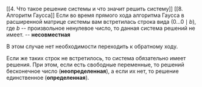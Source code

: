 [[4. Что такое решение системы и что значит решить систему]]
[[8. Алгоритм Гаусса]]
Если во время прямого хода алгоритма Гаусса в расширенной матрице системы вам встретилась строка вида $(0 \ldots 0 \mid b)$, где $b$ -- произвольное ненулевое число, то данная система решений не имеет. -- **несовместная**

В этом случае нет необходимости переходить к обратному ходу.

Если же таких строк не встретилось, то система обязательно имеет решения.
При этом, если есть свободные переменные, то решений бесконечное число (**неопределенная**), а если их нет, то решение единственное (**определенная**).

